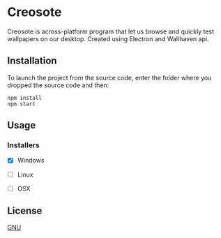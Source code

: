 # Creosote

Creosote is across-platform program that let us browse and quickly test wallpapers on our desktop. Created using Electron and Wallhaven api.

## Installation

To launch the project from the source code, enter the folder where you dropped the source code and then:

```
npm install
npm start
```

## Usage


### Installers
- [x] Windows
- [ ] Linux
- [ ] OSX


## License
[GNU](https://www.gnu.org/licenses/gpl-3.0.html)